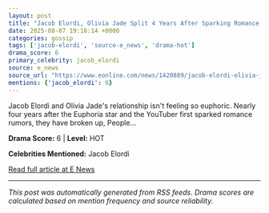```yaml
---
layout: post
title: "Jacob Elordi, Olivia Jade Split 4 Years After Sparking Romance Rumors"
date: 2025-08-07 19:18:14 +0000
categories: gossip
tags: ['jacob-elordi', 'source-e_news', 'drama-hot']
drama_score: 6
primary_celebrity: jacob_elordi
source: e_news
source_url: "https://www.eonline.com/news/1420889/jacob-elordi-olivia-jade-break-up?cmpid=rss-syndicate-genericrss-us-top_stories"
mentions: {'jacob_elordi': 6}
---
```


Jacob Elordi and Olivia Jade&#x27;s relationship isn&#x27;t feeling so euphoric. Nearly four years after the Euphoria star and the YouTuber first sparked romance rumors, they have broken up, People...

**Drama Score:** 6 | **Level:** HOT

**Celebrities Mentioned:** Jacob Elordi

[Read full article at E News](https://www.eonline.com/news/1420889/jacob-elordi-olivia-jade-break-up?cmpid=rss-syndicate-genericrss-us-top_stories)

---
*This post was automatically generated from RSS feeds. Drama scores are calculated based on mention frequency and source reliability.*
